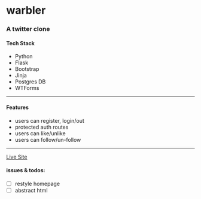 # warbler

### A twitter clone



#### Tech Stack

- Python
- Flask
- Bootstrap
- Jinja
- Postgres DB
- WTForms

---

#### Features

- users can register, login/out
- protected auth routes
- users can like/unlike
- users can follow/un-follow

---



[Live Site](https://twat-ler.onrender.com)

#### issues & todos:

- [ ] restyle homepage
- [ ] abstract html